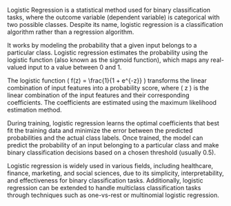 Logistic Regression is a statistical method used for binary classification tasks, where the outcome variable (dependent variable) is categorical with two possible classes. Despite its name, logistic regression is a classification algorithm rather than a regression algorithm.

It works by modeling the probability that a given input belongs to a particular class. Logistic regression estimates the probability using the logistic function (also known as the sigmoid function), which maps any real-valued input to a value between 0 and 1.

The logistic function \( f(z) = \frac{1}{1 + e^{-z}} \) transforms the linear combination of input features into a probability score, where \( z \) is the linear combination of the input features and their corresponding coefficients. The coefficients are estimated using the maximum likelihood estimation method.

During training, logistic regression learns the optimal coefficients that best fit the training data and minimize the error between the predicted probabilities and the actual class labels. Once trained, the model can predict the probability of an input belonging to a particular class and make binary classification decisions based on a chosen threshold (usually 0.5).

Logistic regression is widely used in various fields, including healthcare, finance, marketing, and social sciences, due to its simplicity, interpretability, and effectiveness for binary classification tasks. Additionally, logistic regression can be extended to handle multiclass classification tasks through techniques such as one-vs-rest or multinomial logistic regression.

